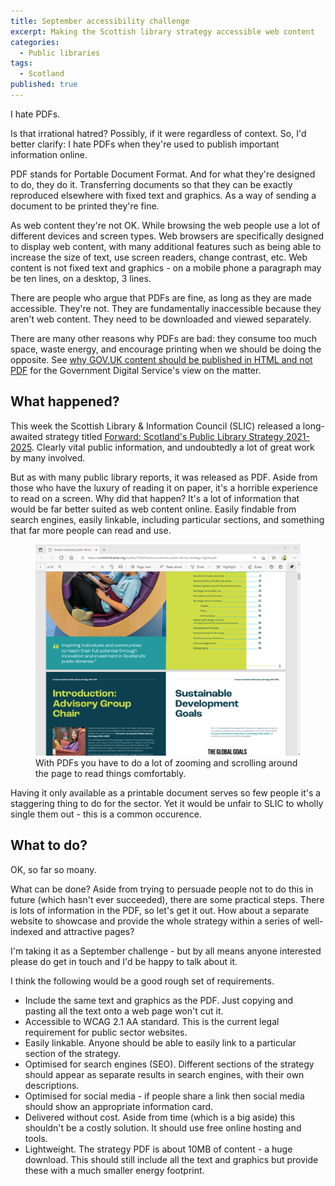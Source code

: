 ```yaml
---
title: September accessibility challenge
excerpt: Making the Scottish library strategy accessible web content
categories:
  - Public libraries
tags:
  - Scotland
published: true
---
```


I hate PDFs.

Is that irrational hatred? Possibly, if it were regardless of context. So, I'd better clarify: I hate PDFs when they're used to publish important information online.

PDF stands for Portable Document Format. And for what they're designed to do, they do it. Transferring documents so that they can be exactly reproduced elsewhere with fixed text and graphics. As a way of sending a document to be printed they're fine.

As web content they're not OK. While browsing the web people use a lot of different devices and screen types. Web browsers are specifically designed to display web content, with many additional features such as being able to increase the size of text, use screen readers, change contrast, etc. Web content is not fixed text and graphics - on a mobile phone a paragraph may be ten lines, on a desktop, 3 lines.

There are people who argue that PDFs are fine, as long as they are made accessible. They're not. They are fundamentally inaccessible because they aren't web content. They need to be downloaded and viewed separately.

There are many other reasons why PDFs are bad: they consume too much space, waste energy, and encourage printing when we should be doing the opposite. See [why GOV.UK content should be published in HTML and not PDF](https://gds.blog.gov.uk/2018/07/16/why-gov-uk-content-should-be-published-in-html-and-not-pdf/) for the Government Digital Service's view on the matter.

## What happened?

This week the Scottish Library & Information Council (SLIC) released a long-awaited strategy titled [Forward: Scotland's Public Library Strategy 2021-2025](https://scottishlibraries.org/advice-guidance/national-strategies/forward-scotlands-public-library-strategy/). Clearly vital public information, and undoubtedly a lot of great work by many involved.

But as with many public library reports, it was released as PDF. Aside from those who have the luxury of reading it on paper, it's a horrible experience to read on a screen. Why did that happen? It's a lot of information that would be far better suited as web content online. Easily findable from search engines, easily linkable, including particular sections, and something that far more people can read and use.

<figure>
  <img src="https://raw.githubusercontent.com/LibrariesHacked/librarieshacked.github.io/master/images/2021-08-25-accessibility-challenge.png" alt="A screenshot of part of Scotland's Public Library Strategy 2021-2025 PDF. It shows a desktop view where there are two pages displayed next to each other and where it is obvious that users would often need to zoom in and out of individual sections"/>
  <figcaption>With PDFs you have to do a lot of zooming and scrolling around the page to read things comfortably.</figcaption>
</figure>

Having it only available as a printable document serves so few people it's a staggering thing to do for the sector. Yet it would be unfair to SLIC to wholly single them out - this is a common occurence.

## What to do?

OK, so far so moany.

What can be done? Aside from trying to persuade people not to do this in future (which hasn't ever succeeded), there are some practical steps. There is lots of information in the PDF, so let's get it out. How about a separate website to showcase and provide the whole strategy within a series of well-indexed and attractive pages?

I'm taking it as a September challenge - but by all means anyone interested please do get in touch and I'd be happy to talk about it.

I think the following would be a good rough set of requirements.

* Include the same text and graphics as the PDF. Just copying and pasting all the text onto a web page won't cut it.
* Accessible to WCAG 2.1 AA standard. This is the current legal requirement for public sector websites.
* Easily linkable. Anyone should be able to easily link to a particular section of the strategy.
* Optimised for search engines (SEO). Different sections of the strategy should appear as separate results in search engines, with their own descriptions.
* Optimised for social media - if people share a link then social media should show an appropriate information card.
* Delivered without cost. Aside from time (which is a big aside) this shouldn't be a costly solution. It should use free online hosting and tools.
* Lightweight. The strategy PDF is about 10MB of content - a huge download. This should still include all the text and graphics but provide these with a much smaller energy footprint.
